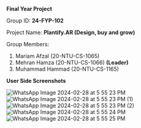 **Final Year Project**

Group ID:      **24-FYP-102**

Project Name:     **Plantify.AR (Design, buy and grow)**

Group Members:
1.	Mariam Afzal (20-NTU-CS-1065)
2.	Mehran Hamza (20-NTU-CS-1066) **(Leader)**
3.	Muhammad Hammad (20-NTU-CS-1165)



****User Side Screenshots****

![WhatsApp Image 2024-02-28 at 5 55 23 PM](https://github.com/Mehranhamza/Plantify.AR-24-FYP-102/assets/110326892/2e91d63b-2ec6-4d0f-8978-8149732a20b2)
![WhatsApp Image 2024-02-28 at 5 55 23 PM (1)](https://github.com/Mehranhamza/Plantify.AR-24-FYP-102/assets/110326892/8317fd01-bc85-48fb-a8ad-1fe4c1235ecb)
![WhatsApp Image 2024-02-28 at 5 55 23 PM (2)](https://github.com/Mehranhamza/Plantify.AR-24-FYP-102/assets/110326892/862efd96-8c32-4059-8e5d-f477b70f8f58)
![WhatsApp Image 2024-02-28 at 5 55 24 PM](https://github.com/Mehranhamza/Plantify.AR-24-FYP-102/assets/110326892/264363b3-8cad-49bf-b88b-8411c70912ae)
![WhatsApp Image 2024-02-28 at 5 55 25 PM](https://github.com/Mehranhamza/Plantify.AR-24-FYP-102/assets/110326892/c5176062-9693-40d6-b731-0082039b7e6a)
